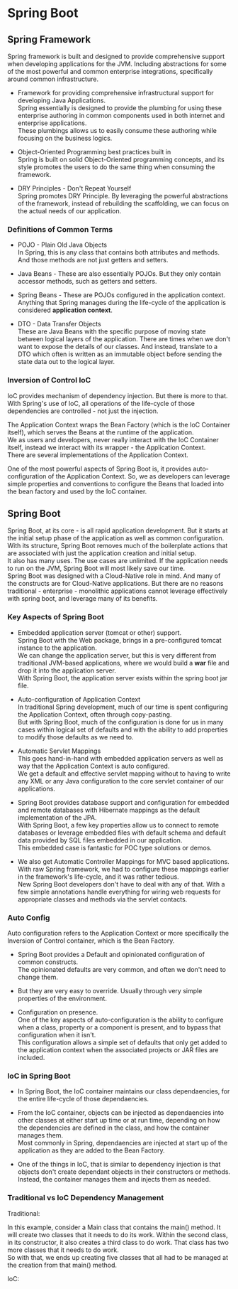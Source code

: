 # Spring Boot

## Spring Framework 

Spring framework is built and designed to provide comprehensive support when developing applications for the JVM. Including abstractions for some of the most powerful and common enterprise integrations, specifically around common infrastructure.  

* Framework for providing comprehensive infrastructural support for developing Java Applications.  
Spring essentially is designed to provide the plumbing for using these enterprise authoring in common components used in both internet and enterprise applications.  
These plumbings allows us to easily consume these authoring while focusing on the business logics.  

* Object-Oriented Programming best practices built in  
Spring is built on solid Object-Oriented programming concepts, and its style promotes the users to do the same thing when consuming the framework.  

* DRY Principles - Don't Repeat Yourself  
Spring promotes DRY Principle. By leveraging the powerful abstractions of the framework, instead of rebuilding the scaffolding, we can focus on the actual needs of our application.   


### Definitions of Common Terms 

* POJO - Plain Old Java Objects  
In Spring, this is any class that contains both attributes and methods. And those methods are not just getters and setters.  

* Java Beans - These are also essentially POJOs. But they only contain accessor methods, such as getters and setters.  

* Spring Beans - These are POJOs configured in the application context.  
Anything that Spring manages during the life-cycle of the application is considered **application context**.  

* DTO - Data Transfer Objects  
These are Java Beans with the specific purpose of moving state between logical layers of the application. There are times when we don't want to expose the details of our classes. And instead, translate to a DTO which often is written as an immutable object before sending the state data out to the logical layer.  

### Inversion of Control **IoC**

IoC provides mechanism of dependency injection. But there is more to that. With Spring's use of IoC, all operations of the life-cycle of those dependencies are controlled - not just the injection.  

The Application Context wraps the Bean Factory (which is the IoC Container itself), which serves the Beans at the runtime of the application.  
We as users and developers, never really interact with the IoC Container itself, instead we interact with its wrapper - the Application Context.  
There are several implementations of the Application Context.  

One of the most powerful aspects of Spring Boot is, it provides auto-configuration of the Application Context. So, we as developers can leverage simple properties and conventions to configure the Beans that loaded into the bean factory and used by the IoC container. 

## Spring Boot 

Spring Boot, at its core - is all rapid application development. But it starts at the initial setup phase of the application as well as common configuration.  
With its structure, Spring Boot removes much of the boilerplate actions that are associated with just the application creation and initial setup.  
It also has many uses. The use cases are unlimited. If the application needs to run on the JVM, Spring Boot will most likely save our time.  
Spring Boot was designed with a Cloud-Native role in mind. And many of the constructs are for Cloud-Native applications. But there are no reasons traditional - enterprise - monolithic applications cannot leverage effectively with spring boot, and leverage many of its benefits.  

### Key Aspects of Spring Boot

* Embedded application server (tomcat or other) support.  
Spring Boot with the Web package, brings in a pre-configured tomcat instance to the application.  
We can change the application server, but this is very different from traditional JVM-based applications, where we would build a **war** file and drop it into the application server.  
With Spring Boot, the application server exists within the spring boot jar file.  

* Auto-configuration of Application Context  
In traditional Spring development, much of our time is spent configuring the Application Context, often through copy-pasting.  
But with Spring Boot, much of the configuration is done for us in many cases within logical set of defaults and with the ability to add properties to modify those defaults as we need to.  

* Automatic Servlet Mappings  
This goes hand-in-hand with embedded application servers as well as way that the Application Context is auto configured.  
We get a default and effective servlet mapping without to having to write any XML or any Java configuration to the core servlet container of our applications.  

* Spring Boot provides database support and configuration for embedded and remote databases with Hibernate mappings as the default implementation of the JPA.  
With Spring Boot, a few key properties allow us to connect to remote databases or leverage embedded files with default schema and default data provided by SQL files embedded in our application.  
This embedded case is fantastic for POC type solutions or demos.  

* We also get Automatic Controller Mappings for MVC based applications. With raw Spring framework, we had to configure these mappings earlier in the framework's life-cycle, and it was rather tedious.  
New Spring Boot developers don't have to deal with any of that. With a few simple annotations handle everything for wiring web requests for appropriate classes and methods via the servlet contacts.  

### Auto Config 

Auto configuration refers to the Application Context or more specifically the Inversion of Control container, which is the Bean Factory.  

* Spring Boot provides a Default and opinionated configuration of common constructs.  
The opinionated defaults are very common, and often we don't need to change them. 

* But they are very easy to override. Usually through very simple properties of the environment.  

* Configuration on presence.  
One of the key aspects of auto-configuration is the ability to configure when a class, property or a component is present, and to bypass that configuration when it isn't.  
This configuration allows a simple set of defaults that only get added to the application context when the associated projects or JAR files are included.  

### IoC in Spring Boot 

* In Spring Boot, the IoC container maintains our class dependaencies, for the entire life-cycle of those dependaencies.  

* From the IoC container, objects can be injected as dependaencies into other classes at either start up time or at run time, depending on how the dependencies are defined in the class, and how the container manages them.  
Most commonly in Spring, dependaencies are injected at start up of the application as they are added to the Bean Factory.  

* One of the things in IoC, that is similar to dependency injection is that objects don't create dependant objects in their constructors or methods. Instead, the container manages them and injects them as needed.  

### Traditional vs IoC Dependency Management 

Traditional:  
[]("/assets/1-traditional-dm.png")  

In this example, consider a Main class that contains the main() method. It will create two classes that it needs to do its work. Within the second class, in its constructor, it also creates a third class to do work. That class has two more classes that it needs to do work.  
So with that, we ends up creating five classes that all had to be managed at the creation from that main() method.  


IoC:  
[]("/assets/2-ioc-dm.png")  

